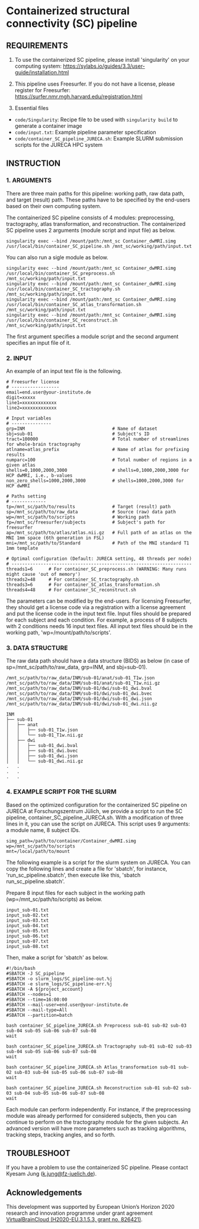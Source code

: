 # Containerized structural connectivity (SC) pipeline

## REQUIREMENTS

1. To use the containerized SC pipeline, please install 'singularity' on your computing system: https://sylabs.io/guides/3.3/user-guide/installation.html

2. This pipeline uses Freesurfer. If you do not have a license, please register for Freesurfer: https://surfer.nmr.mgh.harvard.edu/registration.html

3. Essential files

- `code/Singularity`: Recipe file to be used with `singularity build` to generate a container image
- `code/input.txt`: Example pipeline parameter specification
- `code/container_SC_pipeline_JURECA.sh`: Example SLURM submission scripts for the JURECA HPC system

## INSTRUCTION

### 1. ARGUMENTS

There are three main paths for this pipeline: working path, raw data path, and target (result) path. These paths have to be specified by the end-users based on their own computing system.

The containerized SC pipeline consists of 4 modules: preprocessing, tractography, atlas transformation, and reconstruction. The containerized SC pipeline uses 2 arguments (module script and input file) as below.

    singularity exec --bind /mount/path:/mnt_sc Container_dwMRI.simg /usr/local/bin/container_SC_pipeline.sh /mnt_sc/working/path/input.txt

You can also run a sigle module as below.

    singularity exec --bind /mount/path:/mnt_sc Container_dwMRI.simg /usr/local/bin/container_SC_preprocess.sh /mnt_sc/working/path/input.txt
    singularity exec --bind /mount/path:/mnt_sc Container_dwMRI.simg /usr/local/bin/container_SC_tractography.sh /mnt_sc/working/path/input.txt
    singularity exec --bind /mount/path:/mnt_sc Container_dwMRI.simg /usr/local/bin/container_SC_atlas_transformation.sh /mnt_sc/working/path/input.txt
    singularity exec --bind /mount/path:/mnt_sc Container_dwMRI.simg /usr/local/bin/container_SC_reconstruct.sh /mnt_sc/working/path/input.txt

The first argument specifies a module script and the second argument specifies an input file of it.

### 2. INPUT

An example of an input text file is the following.

    # Freesurfer license
    # ------------------
    email=end.user@your-institute.de
    digit=xxxxx
    line1=xxxxxxxxxxxxx
    line2=xxxxxxxxxxxxx

    # Input variables
    # ---------------
    grp=INM                                 # Name of dataset
    sbj=sub-01                              # Subject's ID
    tract=100000                            # Total number of streamlines for whole-brain tractography
    atlname=atlas_prefix                    # Name of atlas for prefixing results
    numparc=100                             # Total number of regions in a given atlas
    shells=0,1000,2000,3000                 # shells=0,1000,2000,3000 for HCP dwMRI, i.e., b-values
    non_zero_shells=1000,2000,3000          # shells=1000,2000,3000 for HCP dwMRI

    # Paths setting
    # -------------
    tp=/mnt_sc/path/to/results              # Target (result) path
    sp=/mnt_sc/path/to/raw_data             # Source (raw) data path
    wp=/mnt_sc/path/to/scripts              # Working path
    fp=/mnt_sc/freesurfer/subjects          # Subject's path for freesurfer
    ap=/mnt_sc/path/to/atlas/atlas.nii.gz   # Full path of an atlas on the MNI 1mm space (6th generation in FSL)
    mni=/mnt_sc/path/to/Standard            # Path of the MNI standard T1 1mm template

    # Optimal configuration (Default: JURECA setting, 48 threads per node)
    # --------------------------------------------------------------------
    threads1=6      # For container_SC_preprocess.sh (WARNING: Many runs might cause 'out of memory')
    threads2=48     # For container_SC_tractography.sh
    threads3=6      # For container_SC_atlas_transformation.sh
    threads4=48     # For container_SC_reconstruct.sh

The parameters can be modified by the end-users. For licensing Freesurfer, they should get a license code via a registration with a license agreement and put the license code in the input text file. Input files should be prepared for each subject and each condition. For example, a process of 8 subjects with 2 conditions needs 16 input text files. All input text files should be in the working path, 'wp=/mount/path/to/scripts'.

### 3. DATA STRUCTURE

The raw data path should have a data structure (BIDS) as below (in case of sp=/mnt_sc/path/to/raw_data, grp=INM, and sbj=sub-01).

    /mnt_sc/path/to/raw_data/INM/sub-01/anat/sub-01_T1w.json
    /mnt_sc/path/to/raw_data/INM/sub-01/anat/sub-01_T1w.nii.gz
    /mnt_sc/path/to/raw_data/INM/sub-01/dwi/sub-01_dwi.bval
    /mnt_sc/path/to/raw_data/INM/sub-01/dwi/sub-01_dwi.bvec
    /mnt_sc/path/to/raw_data/INM/sub-01/dwi/sub-01_dwi.json
    /mnt_sc/path/to/raw_data/INM/sub-01/dwi/sub-01_dwi.nii.gz
    
    INM
    ├── sub-01
    │   ├── anat
    │   │   ├── sub-01_T1w.json
    │   │   └── sub-01_T1w.nii.gz
    │   ├── dwi
    │   │   ├── sub-01_dwi.bval
    │   │   ├── sub-01_dwi.bvec
    │   │   ├── sub-01_dwi.json
    │   │   └── sub-01_dwi.nii.gz
    .   .
    .   .
    .   .

### 4. EXAMPLE SCRIPT FOR THE SLURM

Based on the optimized configuration for the containerized SC pipeline on JURECA
at Forschungszentrum Jülich, we provide a script to run the SC pipeline, container_SC_pipeline_JURECA.sh. With a modification of three lines in it, you can use the script on JURECA. This script uses 9 arguments: a module name, 8 subject IDs.

    simg_path=/path/to/container/Container_dwMRI.simg
    wp=/mnt_sc/path/to/scripts
    mnt=/local/path/to/mount

The following example is a script for the slurm system on JURECA. You can copy the following lines and create a file for 'sbatch', for instance, 'run_sc_pipeline.sbatch', then execute like this, 'sbatch run_sc_pipeline.sbatch'.

Prepare 8 input files for each subject in the working path (wp=/mnt_sc/path/to/scripts) as below.

    input_sub-01.txt
    input_sub-02.txt
    input_sub-03.txt
    input_sub-04.txt
    input_sub-05.txt
    input_sub-06.txt
    input_sub-07.txt
    input_sub-08.txt

Then, make a script for 'sbatch' as below.

    #!/bin/bash
    #SBATCH -J SC_pipeline
    #SBATCH -o slurm_logs/SC_pipeline-out.%j
    #SBATCH -e slurm_logs/SC_pipeline-err.%j
    #SBATCH -A ${project_account}
    #SBATCH --nodes=1
    #SBATCH --time=16:00:00
    #SBATCH --mail-user=end.user@your-institute.de
    #SBATCH --mail-type=All
    #SBATCH --partition=batch
    
    bash container_SC_pipeline_JURECA.sh Preprocess sub-01 sub-02 sub-03 sub-04 sub-05 sub-06 sub-07 sub-08
    wait
    
    bash container_SC_pipeline_JURECA.sh Tractography sub-01 sub-02 sub-03 sub-04 sub-05 sub-06 sub-07 sub-08
    wait
    
    bash container_SC_pipeline_JURECA.sh Atlas_transformation sub-01 sub-02 sub-03 sub-04 sub-05 sub-06 sub-07 sub-08
    wait
    
    bash container_SC_pipeline_JURECA.sh Reconstruction sub-01 sub-02 sub-03 sub-04 sub-05 sub-06 sub-07 sub-08
    wait

Each module can perform independently. For instance, if the preprocessing module was already performed for considered subjects, then you can continue to perform on the tractography module for the given subjects. An advanced version will have more parameters such as tracking algorithms, tracking steps, tracking angles, and so forth.

## TROUBLESHOOT

If you have a problem to use the containerized SC pipeline. Please contact Kyesam Jung (k.jung@fz-juelich.de).

## Acknowledgements

This development was supported by European Union’s Horizon 2020 research and innovation programme under grant agreement [VirtualBrainCloud (H2020-EU.3.1.5.3, grant no. 826421)](https://cordis.europa.eu/project/id/826421).

